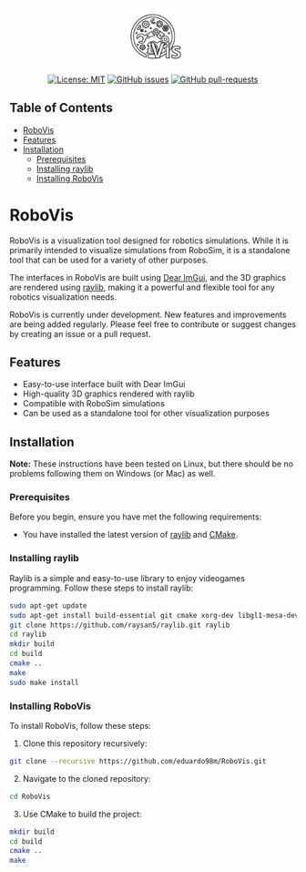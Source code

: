 <p align="center">
  <img src="RoboVisWhiteLogo.svg" alt="RoboVis Logo" width="20%"/>
</p>

<p align="center">
  <a href="https://opensource.org/licenses/MIT"><img src="https://img.shields.io/badge/License-MIT-yellow.svg" alt="License: MIT"></a>
  <a href="https://GitHub.com/eduardo98m/RoboVis/issues/"><img src="https://img.shields.io/github/issues/eduardo98m/RoboVis.svg" alt="GitHub issues"></a>
  <a href="https://GitHub.com/eduardo98m/RoboVis/pulls/"><img src="https://img.shields.io/github/issues-pr/eduardo98m/RoboVis.svg" alt="GitHub pull-requests"></a>
</p>

## Table of Contents

- [RoboVis](#robovis)
- [Features](#features)
- [Installation](#installation)
  - [Prerequisites](#prerequisites)
  - [Installing raylib](#installing-raylib)
  - [Installing RoboVis](#installing-robovis)

# RoboVis

RoboVis is a visualization tool designed for robotics simulations. While it is primarily intended to visualize simulations from RoboSim, it is a standalone tool that can be used for a variety of other purposes.

The interfaces in RoboVis are built using [Dear ImGui](https://github.com/ocornut/imgui), and the 3D graphics are rendered using [raylib](https://www.raylib.com/), making it a powerful and flexible tool for any robotics visualization needs.

RoboVis is currently under development. New features and improvements are being added regularly. Please feel free to contribute or 
suggest changes by creating an issue or a pull request.

## Features

* Easy-to-use interface built with Dear ImGui
* High-quality 3D graphics rendered with raylib
* Compatible with RoboSim simulations
* Can be used as a standalone tool for other visualization purposes

## Installation

**Note:** These instructions have been tested on Linux, but there should be no problems following them on Windows (or Mac) as well.

### Prerequisites

Before you begin, ensure you have met the following requirements:

* You have installed the latest version of [raylib](https://www.raylib.com/) and [CMake](https://cmake.org/).

### Installing raylib

Raylib is a simple and easy-to-use library to enjoy videogames programming. Follow these steps to install raylib:

```bash
sudo apt-get update
sudo apt-get install build-essential git cmake xorg-dev libgl1-mesa-dev libasound2-dev
git clone https://github.com/raysan5/raylib.git raylib
cd raylib
mkdir build
cd build
cmake ..
make
sudo make install
```

### Installing RoboVis

To install RoboVis, follow these steps:

1. Clone this repository recursively:

```bash
git clone --recursive https://github.com/eduardo98m/RoboVis.git
```
2. Navigate to the cloned repository:
```bash
cd RoboVis
```

3. Use CMake to build the project:

```bash
mkdir build
cd build
cmake ..
make
```